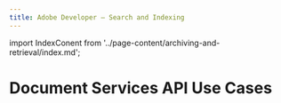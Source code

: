 ```yaml
---
title: Adobe Developer — Search and Indexing
---
```

import IndexConent from '../page-content/archiving-and-retrieval/index.md';


<Hero slots="heading" variant="fullwidth" theme="dark"  customLayout className="herobgImage"/>

# Document Services API Use Cases

<MenuWrapperComponent  slots="content"  repeat="1" theme="lightest"/>

<IndexConent />
